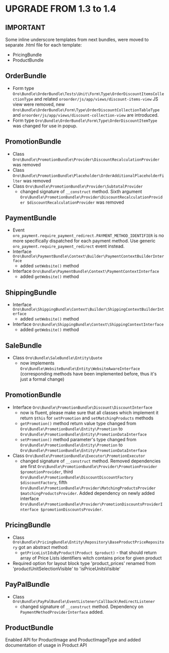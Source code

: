 UPGRADE FROM 1.3 to 1.4
=======================

**IMPORTANT**
-------------

Some inline underscore templates from next bundles, were moved to separate .html file for each template:
 - PricingBundle
 - ProductBundle

OrderBundle
-------------
- Form type `Oro\Bundle\OrderBundle\Tests\Unit\Form\Type\OrderDiscountItemsCollectionType` and related `oroorder/js/app/views/discount-items-view` JS view were removed, new `Oro\Bundle\OrderBundle\Form\Type\OrderDiscountCollectionTableType` and `oroorder/js/app/views/discount-collection-view` are introduced.
- Form type `Oro\Bundle\OrderBundle\Form\Type\OrderDiscountItemType` was changed for use in popup.

PromotionBundle
-------------
- Class `Oro\Bundle\PromotionBundle\Provider\DiscountRecalculationProvider` was removed
- Class `Oro\Bundle\PromotionBundle\Placeholder\OrderAdditionalPlaceholderFilter` was removed
- Class `Oro\Bundle\PromotionBundle\Provider\SubtotalProvider`
    - changed signature of `__construct` method. Sixth argument `Oro\Bundle\PromotionBundle\Provider\DiscountRecalculationProvider $discountRecalculationProvider` was removed

PaymentBundle
-------------
- Event `oro_payment.require_payment_redirect.PAYMENT_METHOD_IDENTIFIER` is no more specifically dispatched for each
payment method. Use generic `oro_payment.require_payment_redirect` event instead.
- Interface `Oro\Bundle\PaymentBundle\Context\Builder\PaymentContextBuilderInterface`
    - added `setWebsite()` method
- Interface `Oro\Bundle\PaymentBundle\Context\PaymentContextInterface`
    - added `getWebsite()` method

ShippingBundle
--------------
- Interface `Oro\Bundle\ShippingBundle\Context\Builder\ShippingContextBuilderInterface`
    - added `setWebsite()` method
- Interface `Oro\Bundle\ShippingBundle\Context\ShippingContextInterface`
    - added `getWebsite()` method

SaleBundle
----------
- Class `Oro\Bundle\SaleBundle\Entity\Quote`
    - now implements `Oro\Bundle\WebsiteBundle\Entity\WebsiteAwareInterface` (corresponding methods have been implemented before, thus it's just a formal change)

PromotionBundle
-------------
- Interface `Oro\Bundle\PromotionBundle\Discount\DiscountInterface` 
    - now is fluent, please make sure that all classes which implement it return `$this` for `setPromotion` and  `setMatchingProducts` methods
    - `getPromotion()` method return value type changed from `Oro\Bundle\PromotionBundle\Entity\Promotion` to `Oro\Bundle\PromotionBundle\Entity\PromotionDataInterface`
    - `setPromotion()` method parameter's type changed from `Oro\Bundle\PromotionBundle\Entity\Promotion` to `Oro\Bundle\PromotionBundle\Entity\PromotionDataInterface`
- Class `Oro\Bundle\PromotionBundle\Executor\PromotionExecutor`
    - changed signature of `__construct` method. Removed dependencies are first `Oro\Bundle\PromotionBundle\Provider\PromotionProvider $promotionProvider`,
     third `Oro\Bundle\PromotionBundle\DiscountDiscountFactory $discountFactory`,
     fifth `Oro\Bundle\PromotionBundle\Provider\MatchingProductsProvider $matchingProductsProvider`. Added dependency on newly added interface `Oro\Bundle\PromotionBundle\Provider\PromotionDiscountsProviderInterface $promotionDiscountsProvider`.
     


PricingBundle
-------------
- Class `Oro\Bundle\PricingBundle\Entity\Repository\BaseProductPriceRepository` got an abstract method:
    - `getPriceListIdsByProduct(Product $product)` - that should return array of Price Lists identifiers witch contains price for given product
- Required option for layout block type 'product_prices' renamed from 'productUnitSelectionVisible' to 'isPriceUnitsVisible'

PayPalBundle
------------
- Class `Oro\Bundle\PayPalBundle\EventListener\Callback\RedirectListener`
    - changed signature of `__construct` method. Dependency on `PaymentMethodProviderInterface` added.

ProductBundle
------------

Enabled API for ProductImage and ProductImageType and added documentation of usage in Product API